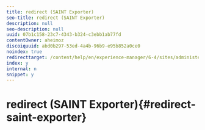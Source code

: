 ```yaml
---
title: redirect (SAINT Exporter)
seo-title: redirect (SAINT Exporter)
description: null
seo-description: null
uuid: 07b1c158-23c7-4343-b324-c3ebb1ab77fd
contentOwner: aheimoz
discoiquuid: abd0b297-53ed-4a4b-96b9-e95b852a0ce0
noindex: true
redirecttarget: /content/help/en/experience-manager/6-4/sites/administering/using/adobeanalytics-classifications
index: y
internal: n
snippet: y
---
```


# redirect (SAINT Exporter){#redirect-saint-exporter}

<!--
Comment Type: remark
Last Modified By: Alison Heimoz (aheimoz)
Last Modified Date: 2018-07-05T02:41:39.376-0400
<p>Redirects to /content/help/en/experience-manager/6-4/sites/administering/using/adobeanalytics-classifications.html</p>
-->

